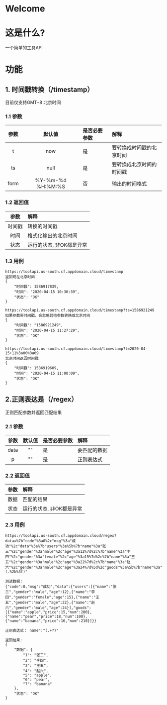 # Welcome
# 这是什么?
一个简单的工具API
# 功能
## 1. 时间戳转换（/timestamp）
目前仅支持GMT+8 北京时间
### 1.1 参数
|  参数   | 默认值  | 是否必要参数 | 解释 |
| :----: | :---: | :---- | :---- |
| t  | now | 是 |要转换成时间戳的北京时间 |
| ts  | null | 是 | 要转换成北京时间的时间戳 |
| form  | %Y-%m-%d %H:%M:%S | 否 | 输出的时间格式 |
### 1.2 返回值
|  参数  | 解释 |
| :----: | :---- |
| 时间戳 | 转换的时间戳 |
| 时间  |  格式化输出的北京时间 |
| 状态  |  运行的状态, 非OK都是异常 |
### 1.3 用例
```
https://toolapi.us-south.cf.appdomain.cloud/timestamp  
返回现在北京时间
{
    "时间戳": 1586917839,
    "时间": "2020-04-15 10:30:39",
    "状态": "OK"
}
```
```
https://toolapi.us-south.cf.appdomain.cloud/timestamp?ts=1586921249
如果参数带时间戳，会忽略其他参数转换成北京时间
{
    "时间戳": "1586921249",
    "时间": "2020-04-15 11:27:29",
    "状态": "OK"
}
```
```
https://toolapi.us-south.cf.appdomain.cloud/timestamp?t=2020-04-15+11%3a00%3a09
北京时间返回时间戳
{
    "时间戳": 1586919609,
    "时间": "2020-04-15 11:00:09",
    "状态": "OK"
}
```

## 2.正则表达是（/regex）
正则匹配参数并返回匹配结果
### 2.1 参数
|  参数   | 默认值  | 是否必要参数 | 解释 |
| :----: | :---: | :---- | :---- |
| data  | "" | 是 | 要匹配的数据 |
| p  | "" | 是 | 正则表达式 |
### 2.2 返回值
|  参数  | 解释 |
| :----: | :---- |
| 数据 | 匹配的结果 |
| 状态  |  运行的状态, 非OK都是异常 |
### 2.3 用例
```
https://toolapi.us-south.cf.appdomain.cloud/regex?data=%7b"code"%3a0%2c"msg"%3a"成功"%2c"data"%3a%7b"users"%3a%5b%7b"name"%3a"张三"%2c"gender"%3a"male"%2c"age"%3a12%7d%2c%7b"name"%3a"李四"%2c"gender"%3a"female"%2c"age"%3a15%7d%2c%7b"name"%3a"王五"%2c"gender"%3a"male"%2c"age"%3a22%7d%2c%7b"name"%3a"赵六"%2c"gender"%3a"male"%2c"age"%3a24%7d%5d%2c"goods"%3a%5b%7b"name"%3a"apple"%2c"price"%3a15%2c"num"%3a200%7d%2c%7b"name"%3a"pear"%2c"price"%3a18%2c"num"%3a100%7d%2c%7b"name"%3a"banana"%2c"price"%3a16%2c"num"%3a210%7d%5d%7d%7d&p=name"%3a"(.%2b%3f)"

测试数据：
{"code":0,"msg":"成功","data":{"users":[{"name":"张三","gender":"male","age":12},{"name":"李四","gender":"female","age":15},{"name":"王五","gender":"male","age":22},{"name":"赵六","gender":"male","age":24}],"goods":[{"name":"apple","price":15,"num":200},{"name":"pear","price":18,"num":100},{"name":"banana","price":16,"num":210}]}}

正则表达式： name":"(.+?)"

返回结果：
{
    "数据": {
        "1": "张三",
        "2": "李四",
        "3": "王五",
        "4": "赵六",
        "5": "apple",
        "6": "pear",
        "7": "banana"
    },
    "状态": "OK"
}
```


